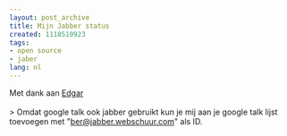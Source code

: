 ```yaml
---
layout: post_archive
title: Mijn Jabber status
created: 1118510923
tags:
- open source
- jaber
lang: nl
---
```

Met dank aan [Edgar](http://edgar.netflint.net/howto.php)<br /><br />> <?phpreadfile("http://edgar.netflint.net/status.php?jid=ber@jabber.webschuur.com&type=html&iconset=invision");?>Omdat google talk ook jabber gebruikt kun je mij aan je google talk lijst toevoegen met "ber@jabber.webschuur.com" als ID.
